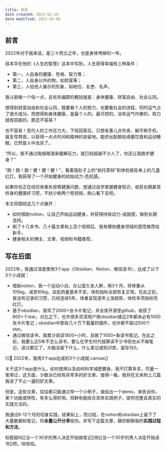 ```yaml
---
title: 前言
date created: 2023-02-10
date modified: 2023-03-08
---
```


## 前言

2022年对于我来说，是三十而立之年，也是身体垮掉的一年。

叔本华在他的《人生的智慧》这本中写到，人生获得幸福有三种条件：

- 第一，人自身的健康、性格、智力等；
- 第二，人自身以外的物，如财富等；
- 第三，人给他人展示的形象，如地位、名誉、名声。

我斗胆做一个俗一点，且有失偏颇的概括就是：身体健康、财富自由、社会认同。

想得到财富自由和社会认同，既要看个人的努力，也要看社会的进程，同时运气占了很大成分。而想得到身体健康，是最个人的，最可控的，没有运气作梗的，努力就有回报的，那还不容易？

也不容易！现代人的工作压力大，下班回家后，只想省事儿点外卖、躺平刷手机、报复性熬夜，以获得一点点时间和精神的自留地。能挤出配额给琢磨饮食和运动睡眠，已然是人中龙凤了。

“所以，我不通过吸烟喝酒来缓解压力，就已经超越不少人了，你还让我跑步健身？”

“跑！跑！跑！健！健！健！”，看着我肚子上的“依托答辩”和体检报告单上的几盏红灯，我获得了一个开始健身的初始动力-危机感。

如果你也正在经历体重失控等健康问题，想通过自学掌握健身知识，收获长期甚至终身的健康好习惯，不妨少刷两个短视频，耐心看下去吧。

本文将围绕这几个点展开：

- 如何借助notion，让自己开始运动健身，并获得持续动力-成就感，做到长期坚持。
- 刷了十几本书、几十篇文章和上百个视频后、我有哪些健身领域的感悟推荐给新手。
- 健身相关的博主、文章、视频和书籍推荐。

## 写在后面

2022年，我通过深度使用3个app（Obsidian、Notion、微信读书），达成了以下3个小成就：

- 借助notion，我一个运动小白，办公室久坐人群，用3个月，将体重从105kg，减至90kg，且肌肉量基本不变，体检指标全部恢复正常。在此之前，我没有记录的习惯，已经连续5年，体重呈现逐年上涨趋势，体检多项指标亮红灯。
- 基于obsidian，我写了2000+张卡片笔记，并全库开源至github，收获了800+个star。对比之下，也许很多资深用户用obsidian接近2年都未必有1000张卡片笔记；obsidian中那些几十万下载量的插件，也许都不超过500个star。
- 通过微信读书，我累计阅读1800+小时，且做了1000+条读书笔记。在此之前，我要么近5年不怎么读书，要么在学生时代就算读不少书但也从不做笔记，读过都忘了，大脑没留下什么，什么笔记或知识库，留存为0。

![[🧩 2022年，我用3个app达成的3个小成就.canvas]]

关于这3个app是什么，如何使用以及如何科学减肥健身，我不打算多言，尽量一笔带过，这方面，少数派已经有非常多的好文章，值得一看。我将在文末附上几篇我读了不止一遍的好文章。

但是，这些文章，往往都只能通过举一个小例子，或给出一个demo，来告诉你，某个功能或特性，有多么得好用。但鲜有能结合具体实践例子，提供完整且真实的实践方法的。

我通过6-12个月的切身实践，结果如上，而过程，在notion和obsidian上留下了大量数据和笔记，将**全量公开分享**给你。并写下这篇文章，跟你聊聊我的**实践过程和方法**。

标题就叫[[当一个30岁的男人决定开始做笔记]]和[[当一个30岁的男人决定开始读书]]吧，哈哈哈。

